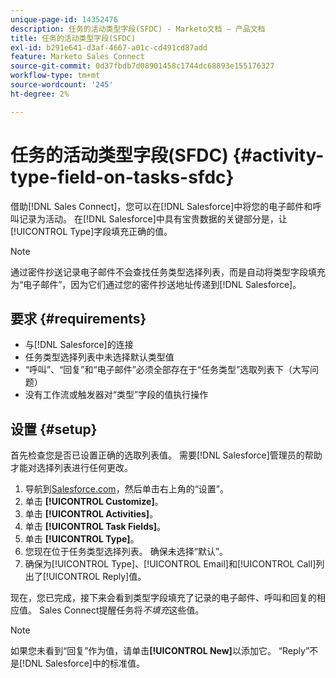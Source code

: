 ```yaml
---
unique-page-id: 14352476
description: 任务的活动类型字段(SFDC) - Marketo文档 — 产品文档
title: 任务的活动类型字段(SFDC)
exl-id: b291e641-d3af-4667-a01c-cd491cd87add
feature: Marketo Sales Connect
source-git-commit: 0d37fbdb7d08901458c1744dc68893e155176327
workflow-type: tm+mt
source-wordcount: '245'
ht-degree: 2%

---
```


# 任务的活动类型字段(SFDC) {#activity-type-field-on-tasks-sfdc}

借助[!DNL Sales Connect]，您可以在[!DNL Salesforce]中将您的电子邮件和呼叫记录为活动。 在[!DNL Salesforce]中具有宝贵数据的关键部分是，让[!UICONTROL Type]字段填充正确的值。

>[!NOTE]
>
>通过密件抄送记录电子邮件不会查找任务类型选择列表，而是自动将类型字段填充为“电子邮件”，因为它们通过您的密件抄送地址传递到[!DNL Salesforce]。

## 要求 {#requirements}

* 与[!DNL Salesforce]的连接
* 任务类型选择列表中未选择默认类型值
* “呼叫”、“回复”和“电子邮件”必须全部存在于“任务类型”选取列表下（大写问题）
* 没有工作流或触发器对“类型”字段的值执行操作

## 设置 {#setup}

首先检查您是否已设置正确的选取列表值。 需要[!DNL Salesforce]管理员的帮助才能对选择列表进行任何更改。

1. 导航到[Salesforce.com](https://salesforce.com)，然后单击右上角的“设置”。
1. 单击 **[!UICONTROL Customize]**。
1. 单击 **[!UICONTROL Activities]**。
1. 单击 **[!UICONTROL Task Fields]**。
1. 单击 **[!UICONTROL Type]**。
1. 您现在位于任务类型选择列表。 确保未选择“默认”。
1. 确保为[!UICONTROL Type]、[!UICONTROL Email]和[!UICONTROL Call]列出了[!UICONTROL Reply]值。

现在，您已完成，接下来会看到类型字段填充了记录的电子邮件、呼叫和回复的相应值。 Sales Connect提醒任务将&#x200B;_不填充_&#x200B;这些值。

>[!NOTE]
>
>如果您未看到“回复”作为值，请单击&#x200B;**[!UICONTROL New]**&#x200B;以添加它。 “Reply”不是[!DNL Salesforce]中的标准值。
